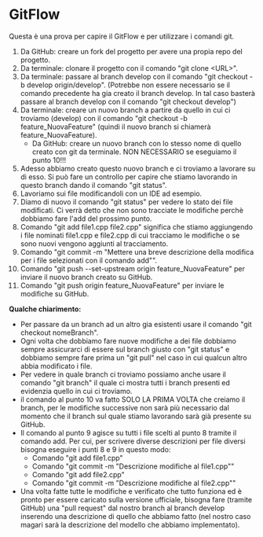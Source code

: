 # GitFlow

Questa è una prova per capire il GitFlow e per utilizzare i comandi git.

<ol>
<li> Da GitHub: creare un fork del progetto per avere una propia repo del progetto.</li>
<li> Da terminale: clonare il progetto con il comando "git clone &#60URL&#62".</li>
<li> Da terminale: passare al branch develop con il comando "git checkout -b develop origin/develop". (Potrebbe non essere necessario se il comando precedente ha gia creato il branch develop. In tal caso basterà passare al branch develop con il comando "git checkout develop")</li>
<li> Da terminale: creare un nuovo branch a partire da quello in cui ci troviamo (develop) con il comando "git checkout -b feature_NuovaFeature" (quindi il nuovo branch si chiamerà feature_NuovaFeature).
  <ul>
<li> Da GitHub: creare un nuovo branch con lo stesso nome di quello creato con git da terminale. NON NECESSARIO se eseguiamo il punto 10!!!</li>
  </ul></li>
<li> Adesso abbiamo creato questo nuovo branch e ci troviamo a lavorare su di esso. Si può fare un controllo per capire che stiamo lavorando in questo branch dando il comando "git status".</li>
<li> Lavoriamo sui file modificandoli con un IDE ad esempio.</li>
<li> Diamo di nuovo il comando "git status" per vedere lo stato dei file modificati. Ci verrà detto che non sono tracciate le modifiche perchè dobbiamo fare l'add del prossimo punto.</li>
<li> Comando "git add file1.cpp file2.cpp" significa che stiamo aggiungendo i file nominati file1.cpp e file2.cpp di cui tracciamo le modifiche o se sono nuovi vengono aggiunti al tracciamento.</li>
<li> Comando "git commit -m "Mettere una breve descrizione della modifica per i file selezionati con il comando add"".</li>
<li> Comando "git push --set-upstream origin feature_NuovaFeature" per inviare il nuovo branch creato su GitHub. </li>
<li> Comando "git push origin feature_NuovaFeature" per inviare le modifiche su GitHub.</li>
</ol>

<b>Qualche chiarimento:</b>
<ul>
<li> Per passare da un branch ad un altro gia esistenti usare il comando "git checkout nomeBranch". </li>
<li>Ogni volta che dobbiamo fare nuove modifiche a dei file dobbiamo sempre assicurarci di essere sul branch giusto con "git status" e dobbiamo sempre fare prima un "git pull" nel caso in cui qualcun altro abbia modificato i file. </li>
 <li>Per vedere in quale branch ci troviamo possiamo anche usare il comando "git branch" il quale ci mostra tutti i branch presenti ed evidenzia quello in cui ci troviamo.</li>
<li> il comando al punto 10 va fatto SOLO LA PRIMA VOLTA che creiamo il branch, per le modifiche successive non sarà più necessario dal momento che il branch sul quale stiamo lavorando sarà già presente su GitHub.</li>
<li> Il comando al punto 9 agisce su tutti i file scelti al punto 8 tramite il comando add. Per cui, per scrivere diverse descrizioni per file diversi bisogna eseguire i punti 8 e 9 in questo modo:
    <ul>
      <li>Comando "git add file1.cpp"</li>
      <li>Comando "git commit -m "Descrizione modifiche al file1.cpp""</li>
      <li>Comando "git add file2.cpp"</li>
      <li>Comando "git commit -m "Descrizione modifiche al file2.cpp""</li>
    </ul>
  </li>
  <li>Una volta fatte tutte le modifiche e verificato che tutto funziona ed è pronto per essere caricato sulla versione ufficiale, bisogna fare (tramite GitHub) una "pull request" dal nostro branch al branch develop inserendo una descrizione di quello che abbiamo fatto (nel nostro caso magari sarà la descrizione del modello che abbiamo implementato).</li>
</ul>
